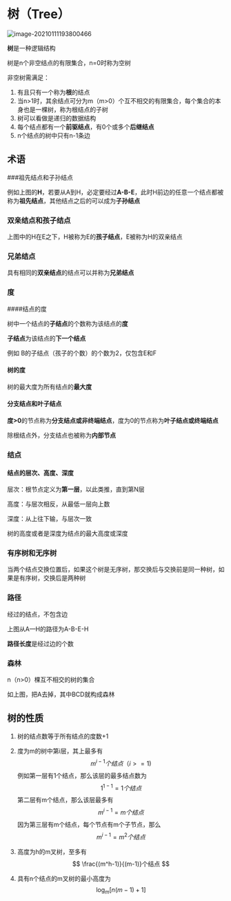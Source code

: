 # 树（Tree）

![image-20210111193800466](C:\Users\singx\AppData\Roaming\Typora\typora-user-images\image-20210111193800466.png)

**树**是一种逻辑结构 

树是n个非空结点的有限集合，n=0时称为空树

非空树需满足：

1. 有且只有一个称为**根**的结点
2. 当n>1时，其余结点可分为m（m>0）个互不相交的有限集合，每个集合的本身也是一棵树，称为根结点的子树
3. 树可以看做是递归的数据结构
4. 每个结点都有一个**前驱结点**，有0个或多个**后继结点**
5. n个结点的树中只有n-1条边

## 术语

###祖先结点和子孙结点

例如上图的**H**，若要从A到H，必定要经过**A-B-E**，此时H前边的任意一个结点都被称为**祖先结点**，其他结点之后的可以成为**子孙结点**

### 双亲结点和孩子结点

上图中的H在E之下，H被称为E的**孩子结点**，E被称为H的双亲结点

### 兄弟结点

具有相同的**双亲结点**的结点可以并称为**兄弟结点**

### 度

####结点的度

树中一个结点的**子结点**的个数称为该结点的**度**

**子结点**为该结点的**下一个结点**

例如 B的子结点（孩子的个数）的个数为2，仅包含E和F

#### 树的度

树的最大度为所有结点的**最大度**

#### 分支结点和叶子结点

**度>0**的节点称为**分支结点或非终端结点**，度为0的节点称为**叶子结点或终端结点**

除根结点外，分支结点也被称为**内部节点**

### 结点

#### 结点的层次、高度、深度

层次：根节点定义为**第一层**，以此类推，直到第N层

高度：与层次相反，从最低一层向上数

深度：从上往下输，与层次一致

树的高度或者是深度为结点的最大高度或深度

### 有序树和无序树

当两个结点交换位置后，如果这个树是无序树，那交换后与交换前是同一种树，如果是有序树，交换后是两种树

### 路径

经过的结点，不包含边

上图从A—H的路径为A-B-E-H

**路径长度**是经过边的个数

### 森林

n（n>0）棵互不相交的树的集合

如上图，把A去掉，其中BCD就构成森林

## 树的性质

1. 树的结点数等于所有结点的度数+1

2. 度为m的树中第i层，其上最多有
   $$
   {m}^{i-1}个结点（i>=1)
   $$
   例如第一层有1个结点，那么该层的最多结点数为
   $$
   {1}^{1-1}=1个结点
   $$
   第二层有m个结点，那么该层最多有
   $$
   {m}^{i-1}=m个结点
   $$
   因为第三层有m个结点，每个节点有m个子节点，那么
   $$
   {m}^{i-1}=m^2个结点
   $$
   
3. 高度为h的m叉树，至多有
   $$
   \frac{(m^h-1)}{(m-1)}个结点
   $$

4. 具有n个结点的m叉树的最小高度为
   $$
   \log_{m}{[n(m-1)+1]}
   $$